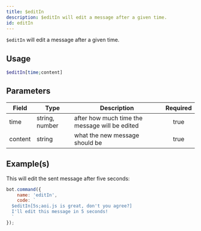 ```yaml
---
title: $editIn
description: $editIn will edit a message after a given time.
id: editIn
---
```


`$editIn` will edit a message after a given time.

## Usage

```php
$editIn[time;content]
```

## Parameters

| Field   | Type           | Description                                    | Required |
|---------|----------------|------------------------------------------------|:--------:|
| time    | string, number | after how much time the message will be edited |   true   |
| content | string         | what the new message should be                 |   true   |

## Example(s)

This will edit the sent message after five seconds:

```javascript
bot.command({
    name: 'editIn',
    code: `
  $editIn[5s;aoi.js is great, don't you agree?]
  I'll edit this message in 5 seconds!
  `
});
```
